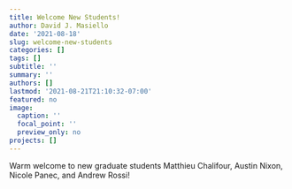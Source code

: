 ```yaml
---
title: Welcome New Students!
author: David J. Masiello
date: '2021-08-18'
slug: welcome-new-students
categories: []
tags: []
subtitle: ''
summary: ''
authors: []
lastmod: '2021-08-21T21:10:32-07:00'
featured: no
image:
  caption: ''
  focal_point: ''
  preview_only: no
projects: []
---
```

Warm welcome to new graduate students Matthieu Chalifour, Austin Nixon, Nicole Panec, and Andrew Rossi!